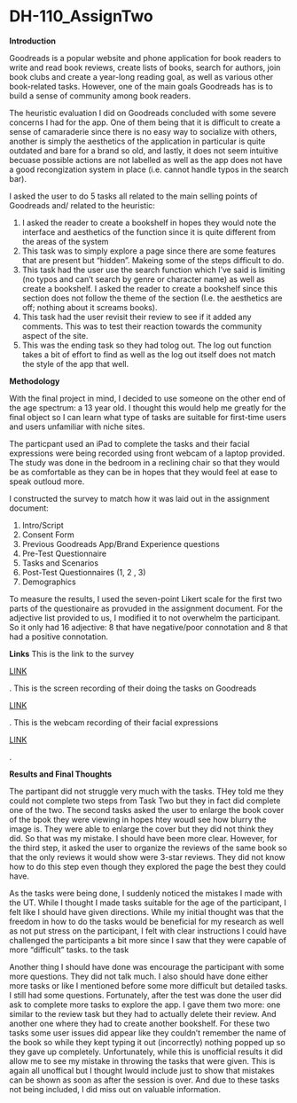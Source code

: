 # DH-110_AssignTwo

**Introduction**

Goodreads is a popular website and phone application for book readers to write and read book reviews, create lists of books, search for authors, join book clubs and create a year-long reading goal, as well as various other book-related tasks. However, one of the main goals Goodreads has is to build a sense of community among book readers. 


The heuristic evaluation I did on Goodreads concluded with some severe concerns I had for the app. One of them being that it is difficult to create a sense of camaraderie since there is no easy way to socialize with others, another is simply the aesthetics of the application in particular is quite outdated and bare for a brand so old, and lastly, it does not seem intuitive becuase possible actions are not labelled as well as the app does not have a good recongization system in place (i.e. cannot handle typos in the search bar).

I asked the user to do 5 tasks all related to the main selling points of Goodreads and/ related to the heuristic:
<ol>
  <li>I asked the reader to create a bookshelf in hopes they would note the interface and aesthetics of the function since it is quite different from the areas of the system</li>
  <li>This task was to simply explore a page since there are some features that are present but “hidden”. Makeing some of the steps difficult to do. </li>
  <li>This task had the user use the search function which I’ve said is limiting (no typos and can’t search by genre or character name) as well as create a bookshelf. I asked the reader to create a bookshelf since this section does not follow the theme of the section (I.e. the aesthetics are off; nothing about it screams books). </li>
  <li> This task had the user revisit their review to see if it added any comments. This was to test their reaction towards the community aspect of the site.  </li>
 <li> This was the ending task so they had tolog out. The log out function takes a bit of effort to find as well as the log out itself does not match the style of the app that well. </li>

</ol>


**Methodology**

With the final project in mind, I decided to use someone on the other end of the age spectrum: a 13 year old. I thought this would help me greatly for the final object so I can learn what type of tasks are suitable for first-time users and users unfamiliar with niche sites. 

The particpant used an iPad to complete the tasks and their facial expressions were being recorded using front webcam of a laptop provided. The study was done in the bedroom in a reclining chair so that they would be as comfortable as they can be in hopes that they would feel at ease to speak outloud more. 

I constructed the survey to match how it was laid out in the assignment document:
<ol>
  
  <li>Intro/Script </li>
  <li>Consent Form </li>
  <li>Previous Goodreads App/Brand Experience questions </li>
  <li>Pre-Test Questionnaire </li>
  <li>Tasks and Scenarios </li>
  <li>Post-Test Questionnaires (1, 2 , 3) </li>
  <li>Demographics  </li>
 </ol>
 
To measure the results, I used the seven-point Likert scale for the first two parts of the questionaire as provuded in the assignment document. 
For the adjective list provided to us, I modified it to not overwhelm the participant. So it only had 16 adjective: 8 that have negative/poor connotation and 8 that had a positive connotation.

**Links**
This is the link to the survey <p><a href="https://forms.gle/N7PNbPWHKrYouSHE6 ">LINK</a></p>  .
This is the screen recording of their doing the tasks on Goodreads <p><a href="https://drive.google.com/file/d/1fsU-k4uL2_A8_3fi7ztxDTjwCGkFrux2/view?usp=sharing">LINK</a></p>  .
This is the webcam recording of their facial expressions  <p><a href="https://drive.google.com/file/d/1gv2hDGntWGGw4YuqgYUqlqldOl-5y0WR/view?usp=sharing">LINK</a></p>  .

**Results and Final Thoughts**

The partipant did not struggle very much with the tasks. THey told me they could not complete two steps from Task Two but they in fact did complete one of the two. The second tasks asked the user to enlarge the book cover of the bpok they were viewing in hopes htey woudl see how blurry the image is. They were able to enlarge the cover but they did not think they did. So that was my mistake. I should have been more clear. However, for the third step, it asked the user to organize the reviews of the same book so that the only reviews it would show were 3-star reviews. They did not know how to do this step even though they explored the page the best they could have.


As the tasks were being done, I suddenly noticed the mistakes I made with the UT. While I thought I made tasks suitable for the age of the participant, I felt like I should have given directions. While my initial thought was that the freedom in how to do the tasks would be beneficial for my research as well as not put stress on the participant, I felt with clear instructions I could have challenged the participants a bit more since I saw that they were capable of more “difficult” tasks. to the task 


Another thing I should have done was encourage the participant with some more questions. They did not talk much. I also should have done either more tasks or like I mentioned before some more difficult but detailed tasks. I still had some questions. Fortunately, after the test was done the user did ask to complete more tasks to explore the app. I gave them two more: one similar to the review task but they had to actually delete their review. And another one where they had to create another bookshelf. For these two tasks some user issues did appear like they couldn’t remember the name of the book so while they kept typing it out (incorrectly) nothing popped up so they gave up completely. Unfortunately, while this is unofficial results it did allow me to see my mistake in throwing the tasks that were given. This is again all unoffical but I thought Iwould include just to show that mistakes can be shown as soon as after the session is over. And due to these tasks not being included, I did miss out on valuable information.

